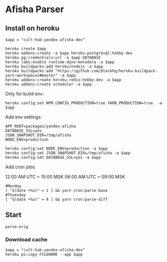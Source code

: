 # Afisha Parser

## Install on heroku

```
$app = "cult-hub-yandex-afisha-dev"

heroku create $app
heroku addons:create -a $app heroku-postgresql:hobby-dev
heroku pg:credentials:url -a $app DATABASE
heroku labs:enable runtime-dyno-metadata -a $app
heroku buildpacks:add heroku/nodejs -a $app
heroku buildpacks:add "https://github.com/blockhq/heroku-buildpack-yarn-workspaces#master" -a $app
heroku addons:create heroku-redis:hobby-dev -a $app
heroku addons:create scheduler -a $app
```

Only for build env:
```
heroku config:set NPM_CONFIG_PRODUCTION=true YARN_PRODUCTION=true  -a $app
```

Add env settings:
```
APP_ROOT=packages/yandex-afisha
DATABASE_SSL=yes
JSON_SNAPSHOT_DIR=/tmp/afisha
NODE_ENV=production

heroku config:set NODE_ENV=production -a $app
heroku config:set JSON_SNAPSHOT_DIR=/tmp/afisha -a $app
heroku config:set DATABASE_SSL=yes -a $app

```


Add cron jobs:

12:00 AM UTC = 15:00 MSK
06:00 AM UTC = 09:00 MSK
```
#Monday
[ "$(date +%u)" = 1 ] && yarn cron:parse-base
#Thuesday
[ "$(date +%u)" = 4 ] && yarn cron:parse-diff
```

## Start

```
parse:orig
```

### Download cache

```
$app = "cult-hub-yandex-afisha-dev"
heroku ps:copy FILENAME --app $app
```
